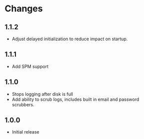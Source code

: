 # Changes

1.1.2
----------
- Adjust delayed initialization to reduce impact on startup.

1.1.1
----------
- Add SPM support

1.1.0
----------
- Stops logging after disk is full
- Add ability to scrub logs, includes built in email and password scrubbers.

1.0.0
----------
- Initial release
